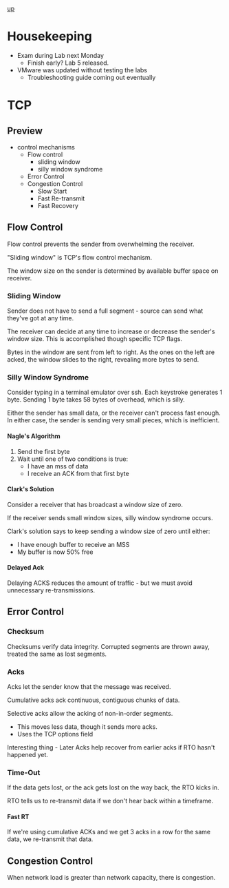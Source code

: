 [up](../index.md)

# Housekeeping

- Exam during Lab next Monday
	- Finish early? Lab 5 released.
- VMware was updated without testing the labs
	- Troubleshooting guide coming out eventually

# TCP

## Preview

- control mechanisms
	- Flow control
		- sliding window
		- silly window syndrome
	- Error Control
	- Congestion Control
		- Slow Start
		- Fast Re-transmit
		- Fast Recovery

## Flow Control

Flow control prevents the sender from overwhelming the receiver.

"Sliding window" is TCP's flow control mechanism.

The window size on the sender is determined by available buffer space on receiver.

### Sliding Window

Sender does not have to send a full segment - source can send what they've got
at any time.

The receiver can decide at any time to increase or decrease the sender's window
size. This is accomplished though specific TCP flags.

Bytes in the window are sent from left to right. As the ones on the left are
acked, the window slides to the right, revealing more bytes to send.

### Silly Window Syndrome

Consider typing in a terminal emulator over ssh. Each keystroke generates
1 byte. Sending 1 byte takes 58 bytes of overhead, which is silly.

Either the sender has small data, or the receiver can't process fast enough. In
either case, the sender is sending very small pieces, which is inefficient.

#### Nagle's Algorithm

1. Send the first byte
2. Wait until one of two conditions is true:
	- I have an mss of data
	- I receive an ACK from that first byte

#### Clark's Solution

Consider a receiver that has broadcast a window size of zero.

If the receiver sends small window sizes, silly window syndrome occurs.

Clark's solution says to keep sending a window size of zero until either:
- I have enough buffer to receive an MSS
- My buffer is now 50% free

#### Delayed Ack

Delaying ACKS reduces the amount of traffic - but we must avoid unnecessary
re-transmissions.

## Error Control

### Checksum

Checksums verify data integrity. Corrupted segments are thrown away, treated the
same as lost segments.

### Acks

Acks let the sender know that the message was received.

Cumulative acks ack continuous, contiguous chunks of data.

Selective acks allow the acking of non-in-order segments.

- This moves less data, though it sends more acks.
- Uses the TCP options field

Interesting thing - Later Acks help recover from earlier acks if RTO hasn't happened yet.

### Time-Out

If the data gets lost, or the ack gets lost on the way back, the RTO kicks in.

RTO tells us to re-transmit data if we don't hear back within a timeframe.

#### Fast RT

If we're using cumulative ACKs and we get 3 acks in a row for the same data,
we re-transmit that data.

## Congestion Control

When network load is greater than network capacity, there is congestion.
